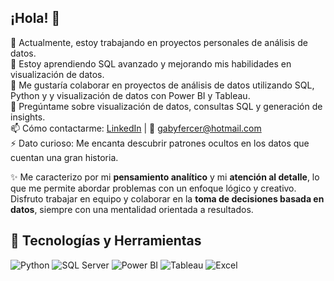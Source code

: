 ## ¡Hola! 👋  

🔭 Actualmente, estoy trabajando en proyectos personales de análisis de datos.  
🌱 Estoy aprendiendo SQL avanzado y mejorando mis habilidades en visualización de datos.  
👯 Me gustaría colaborar en proyectos de análisis de datos utilizando SQL, Python y y visualización de datos con Power BI y Tableau.   
💬 Pregúntame sobre visualización de datos, consultas SQL y generación de insights.  
📫 Cómo contactarme: [LinkedIn](https://www.linkedin.com/in/gabriela-castro-cerecedo) | 📧 gabyfercer@hotmail.com  
⚡ Dato curioso: Me encanta descubrir patrones ocultos en los datos que cuentan una gran historia.  

✨ Me caracterizo por mi **pensamiento analítico** y mi **atención al detalle**, lo que me permite abordar
problemas con un enfoque lógico y creativo. Disfruto trabajar en equipo y colaborar en la **toma de decisiones basada en datos**, 
siempre con una mentalidad orientada a resultados.  

## 🚀 Tecnologías y Herramientas  
<p align="left">  
  <img src="https://img.shields.io/badge/Python-3776AB?style=for-the-badge&logo=python&logoColor=white" alt="Python">  
  <img src="https://img.shields.io/badge/SQL%20Server-CC2927?style=for-the-badge&logo=microsoft-sql-server&logoColor=white" alt="SQL Server">  
  <img src="https://img.shields.io/badge/Power%20BI-F2C811?style=for-the-badge&logo=powerbi&logoColor=black" alt="Power BI">  
  <img src="https://img.shields.io/badge/Tableau-E97627?style=for-the-badge&logo=tableau&logoColor=white" alt="Tableau">  
  <img src="https://img.shields.io/badge/Excel-217346?style=for-the-badge&logo=microsoft-excel&logoColor=white" alt="Excel">  
</p>

